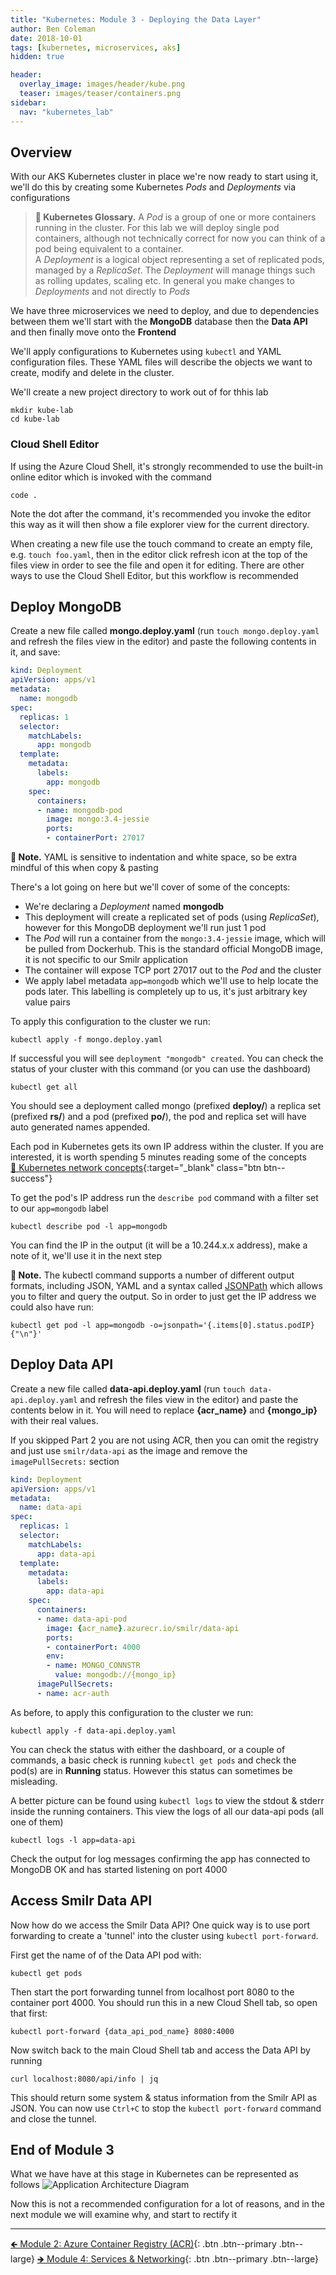 ```yaml
---
title: "Kubernetes: Module 3 - Deploying the Data Layer"
author: Ben Coleman
date: 2018-10-01
tags: [kubernetes, microservices, aks]
hidden: true

header:
  overlay_image: images/header/kube.png
  teaser: images/teaser/containers.png
sidebar:
  nav: "kubernetes_lab"  
---
```


## Overview
With our AKS Kubernetes cluster in place we're now ready to start using it, we'll do this by creating some Kubernetes *Pods* and *Deployments* via configurations

> **📕 Kubernetes Glossary.** A *Pod* is a group of one or more containers running in the cluster. For this lab we will deploy single pod containers, although not technically correct for now  you can think of a pod being equivalent to a container.  
A *Deployment* is a logical object representing a set of replicated pods, managed by a *ReplicaSet*. The *Deployment* will manage things such as rolling updates, scaling etc. In general you make changes to *Deployments* and not directly to *Pods*

We have three microservices we need to deploy, and due to dependencies between them we'll start with the **MongoDB** database then the **Data API** and then finally move onto the **Frontend**

We'll apply configurations to Kubernetes using `kubectl` and YAML configuration files. These YAML files will describe the objects we want to create, modify and delete in the cluster. 

We'll create a new project directory to work out of for thhis lab
```
mkdir kube-lab
cd kube-lab
```

### Cloud Shell Editor
If using the Azure Cloud Shell, it's strongly recommended to use the built-in online editor which is invoked with the command 
```
code .
``` 
Note the dot after the command, it's recommended you invoke the editor this way as it will then show a file explorer view for the current directory.

When creating a new file use the touch command to create an empty file, e.g. `touch foo.yaml`, then in the editor click refresh icon at the top of the files view in order to see the file and open it for editing. There are other ways to use the Cloud Shell Editor, but this workflow is recommended 

## Deploy MongoDB 
Create a new file called **mongo.deploy.yaml** (run `touch mongo.deploy.yaml` and refresh the files view in the editor) and paste the following contents in it, and save:
```yaml
kind: Deployment
apiVersion: apps/v1
metadata:
  name: mongodb
spec:
  replicas: 1
  selector:
    matchLabels:
      app: mongodb
  template:
    metadata:
      labels:
        app: mongodb
    spec:
      containers:
      - name: mongodb-pod
        image: mongo:3.4-jessie
        ports:
        - containerPort: 27017
```

**💬 Note.**  YAML is sensitive to indentation and white space, so be extra mindful of this when copy & pasting

There's a lot going on here but we'll cover of some of the concepts:
- We're declaring a *Deployment* named **mongodb**
- This deployment will create a replicated set of pods (using *ReplicaSet*), however for this MongoDB deployment we'll run just 1 pod
- The *Pod* will run a container from the `mongo:3.4-jessie` image, which will be pulled from Dockerhub. This is the standard official MongoDB image, it is not specific to our Smilr application 
- The container will expose TCP port 27017 out to the *Pod* and the cluster
- We apply label metadata `app=mongodb` which we'll use to help locate the pods later. This labelling is completely up to us, it's just arbitrary key value pairs

To apply this configuration to the cluster we run:
```
kubectl apply -f mongo.deploy.yaml
```
If successful you will see `deployment "mongodb" created`. You can check the status of your cluster with this command (or you can use the dashboard)
```
kubectl get all
```
You should see a deployment called mongo (prefixed **deploy/**) a replica set (prefixed **rs/**) and a pod (prefixed **po/**), the pod and replica set will have auto generated names appended.

Each pod in Kubernetes gets its own IP address within the cluster. If you are interested, it is worth spending 5 minutes reading some of the concepts  
[📘 Kubernetes network concepts](https://kubernetes.io/docs/concepts/cluster-administration/networking/#kubernetes-model){:target="_blank" class="btn btn--success"}

To get the pod's IP address run the `describe pod` command with a filter set to our `app=mongodb` label
```
kubectl describe pod -l app=mongodb
```
You can find the IP in the output (it will be a 10.244.x.x address), make a note of it, we'll use it in the next step

**💬 Note.** The kubectl command supports a number of different output formats, including JSON, YAML and a syntax called [JSONPath](https://kubernetes.io/docs/reference/kubectl/jsonpath/) which allows you to filter and query the output. So in order to just get the IP address we could also have run:

`kubectl get pod -l app=mongodb -o=jsonpath='{.items[0].status.podIP}{"\n"}'`

## Deploy Data API
Create a new file called **data-api.deploy.yaml** (run `touch data-api.deploy.yaml` and refresh the files view in the editor) and paste the contents below in it. You will need to replace **{acr_name}** and **{mongo_ip}** with their real values.

If you skipped Part 2 you are not using ACR, then you can omit the registry and just use `smilr/data-api` as the image and remove the `imagePullSecrets:` section
```yaml
kind: Deployment
apiVersion: apps/v1
metadata:
  name: data-api
spec:
  replicas: 1
  selector:
    matchLabels:
      app: data-api
  template:
    metadata:
      labels:
        app: data-api
    spec:
      containers:
      - name: data-api-pod
        image: {acr_name}.azurecr.io/smilr/data-api
        ports:
        - containerPort: 4000
        env:
        - name: MONGO_CONNSTR
          value: mongodb://{mongo_ip}
      imagePullSecrets:
      - name: acr-auth
```

As before, to apply this configuration to the cluster we run:
```
kubectl apply -f data-api.deploy.yaml
```

You can check the status with either the dashboard, or a couple of commands, a basic check is running `kubectl get pods` and check the pod(s) are in **Running** status. However this status can sometimes be misleading.

A better picture can be found using `kubectl logs` to view the stdout & stderr inside the running containers. This view the logs of all our data-api pods (all one of them)
```
kubectl logs -l app=data-api
```
Check the output for log messages confirming the app has connected to MongoDB OK and has started listening on port 4000

## Access Smilr Data API
Now how do we access the Smilr Data API? One quick way is to use port forwarding to create a 'tunnel' into the cluster using `kubectl port-forward`.

First get the name of of the Data API pod with:
```
kubectl get pods
``` 

Then start the port forwarding tunnel from localhost port 8080 to the container port 4000. You should run this in a new Cloud Shell tab, so open that first: 
```
kubectl port-forward {data_api_pod_name} 8080:4000
```
Now switch back to the main Cloud Shell tab and access the Data API by running 
```
curl localhost:8080/api/info | jq
``` 
This should return some system & status information from the Smilr API as JSON. You can now use `Ctrl+C` to stop the `kubectl port-forward` command and close the tunnel.

## End of Module 3
What we have have at this stage in Kubernetes can be represented as follows
![Application Architecture Diagram](../images/part3.png)

Now this is not a recommended configuration for a lot of reasons, and in the next module we will examine why, and start to rectify it

---

[🡸 Module 2: Azure Container Registry (ACR)](../part2){: .btn .btn--primary .btn--large} 
[🡺 Module 4: Services & Networking](../part4){: .btn .btn--primary .btn--large}
